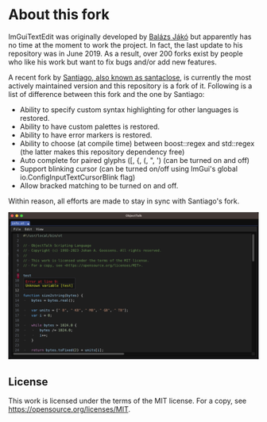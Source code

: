 # About this fork

ImGuiTextEdit was originally developed by [Balázs Jákó](https://github.com/BalazsJako/ImGuiColorTextEdit) but apparently has no
time at the moment to work the project. In fact, the last update to his repository was in June 2019. As a result, over 200 forks
exist by people who like his work but want to fix bugs and/or add new features.

A recent fork by [Santiago, also known as santaclose](https://github.com/santaclose/ImGuiColorTextEdit), is currently the most
actively maintained version and this repository is a fork of it. Following is a list of difference between this fork and the
one by Santiago:

- Ability to specify custom syntax highlighting for other languages is restored.
- Ability to have custom palettes is restored.
- Ability to have error markers is restored.
- Ability to choose (at compile time) between boost::regex and std::regex (the latter makes this repository dependency free)
- Auto complete for paired glyphs \(\[, \{, \(, \", \') (can be turned on and off)
- Support blinking cursor (can be turned on/off using ImGui's global io.ConfigInputTextCursorBlink flag)
- Allow bracked matching to be turned on and off.

Within reason, all efforts are made to stay in sync with Santiago's fork.

![Screenshot](screenshot.png)

## License

This work is licensed under the terms of the MIT license.
For a copy, see <https://opensource.org/licenses/MIT>.
